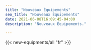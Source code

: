 ```yaml
---
title: "Nouveaux Équipements"
seo_title: "Nouveaux Équipements"
date: 2021-06-08T16:09:45-04:00
description: "Nouveaux Équipements."

---
```


{{< new-equipments/all "fr" >}}